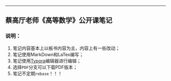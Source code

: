 ***

## 蔡高厅老师《高等数学》公开课笔记

### 说明：

1. 笔记内容基本上以板书内容为主，内容上有一些改动；
2. 笔记使用MarkDown和LaTex编写；
3. 笔记使用[Typora](https://typora.io)编辑器进行编辑；
4. 选择`PDF`分支可以下载PDF版本；
5. 笔记不定期`rebase`！！！

